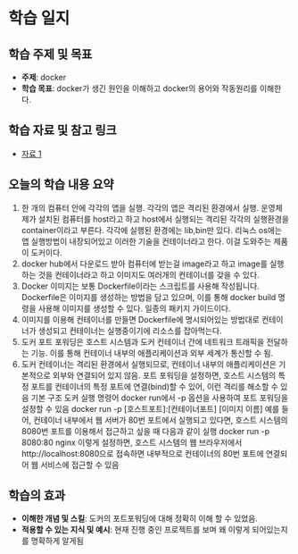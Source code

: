 # 학습 일지

## 학습 주제 및 목표

- **주제**: docker
- **학습 목표**: docker가 생긴 원인을 이해하고 docker의 용어와 작동원리를 이해한다.

## 학습 자료 및 참고 링크

- [자료 1](#https://www.youtube.com/watch?v=Ps8HDIAyPD0&list=PLuHgQVnccGMDeMJsGq2O-55Ymtx0IdKWf&index=1)

## 오늘의 학습 내용 요약

1. 한 개의 컴퓨터 안에 각각의 앱을 실행. 각각의 앱은 격리된 환경에서 실행. 운영체제가 설치된 컴퓨터를 host라고 하고 host에서 실행되는 격리된 각각의 실행환경을 container이라고 부른다. 각각에 실행된 환경에는 lib,bin만 있다. 리눅스 os에는 앱 실행방법이 내장되어있고 이러한 기술을 컨테이너라고 한다. 이걸 도와주는 제품이 도커이다.
2. docker hub에서 다운로드 받아 컴퓨터에 받는걸 image라고 하고 image를 실행하는 것을 컨테이너라고 하고 이미지도 여러개의 컨테이너를 갖을 수 있다.
3. Docker 이미지는 보통 Dockerfile이라는 스크립트를 사용해 작성됩니다. Dockerfile은 이미지를 생성하는 방법을 담고 있으며, 이를 통해 docker build 명령을 사용해 이미지를 생성할 수 있다. 일종의 패키지 가이드이다.
4. 이미지를 이용해 컨테이너를 만들면 Dockerfile에 명시되어있는 방법대로 컨테이너가 생성되고 컨테이너는 실행중이기에 리소스를 잡아먹는다.
5. 도커 포트 포워딩은 호스트 시스템과 도커 컨테이너 간에 네트워크 트래픽을 전달하는 기능. 이를 통해 컨테이너 내부의 애플리케이션과 외부 세계가 통신할 수 됨.
6. 도커 컨테이너는 격리된 환경에서 실행되므로, 컨테이너 내부의 애플리케이션은 기본적으로 외부와 연결되어 있지 않음. 포트 포워딩을 설정하면, 호스트 시스템의 특정 포트를 컨테이너의 특정 포트에 연결(bind)할 수 있어, 이런 격리를 해소할 수 있음
   기본 구조
   도커 실행 명령어 docker run에서 -p 옵션을 사용하여 포트 포워딩을 설정할 수 있음
   docker run -p [호스트포트]:[컨테이너포트] [이미지 이름]
   예를 들어, 컨테이너 내부에서 웹 서버가 80번 포트에서 실행되고 있다면, 호스트 시스템의 8080번 포트를 이용해서 접근하고 싶을 때 다음과 같이 실행
   docker run -p 8080:80 nginx
   이렇게 설정하면, 호스트 시스템의 웹 브라우저에서 http://localhost:8080으로 접속하면 내부적으로 컨테이너의 80번 포트에 연결되어 웹 서비스에 접근할 수 있음

## 학습의 효과

- **이해한 개념 및 스킬**: 도커의 포트포워딩에 대해 정확히 이해 할 수 있었음.
- **적용할 수 있는 지식 및 예시**: 현재 진행 중인 프로젝트를 보며 왜 이렇게 되어있는지를 명확하게 알게됨
